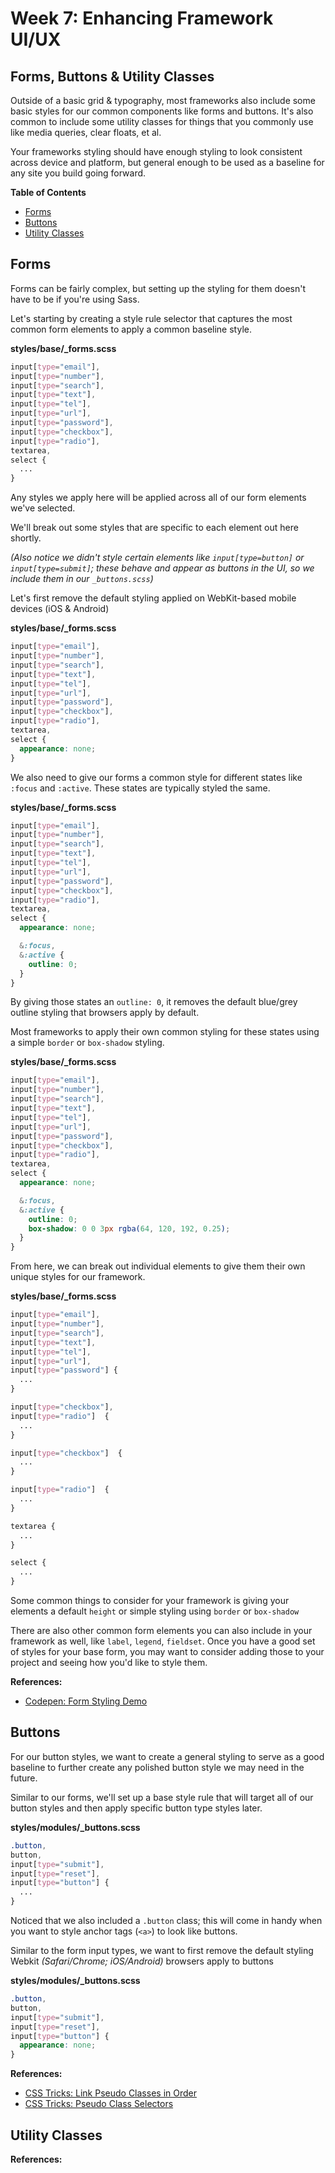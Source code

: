 # Week 7: Enhancing Framework UI/UX

## Forms, Buttons & Utility Classes

Outside of a basic grid & typography, most frameworks also include some basic styles for our common components like forms and buttons. It's also common to include some utility classes for things that you commonly use like media queries, clear floats, et al. 

Your frameworks styling should have enough styling to look consistent across device and platform, but general enough to be used as a baseline for any site you build going forward.

**Table of Contents**

<!-- START doctoc generated TOC please keep comment here to allow auto update -->
<!-- DON'T EDIT THIS SECTION, INSTEAD RE-RUN doctoc TO UPDATE -->

- [Forms](#forms)
- [Buttons](#buttons)
- [Utility Classes](#utility-classes)

<!-- END doctoc generated TOC please keep comment here to allow auto update -->

## Forms

Forms can be fairly complex, but setting up the styling for them doesn't have to be if you're using Sass.

Let's starting by creating a style rule selector that captures the most common form elements to apply a common baseline style.

**styles/base/_forms.scss**
```scss
input[type="email"],
input[type="number"],
input[type="search"],
input[type="text"],
input[type="tel"],
input[type="url"],
input[type="password"],
input[type="checkbox"],
input[type="radio"],
textarea,
select {
  ...
}
```

Any styles we apply here will be applied across all of our form elements we've selected. 

We'll break out some styles that are specific to each element out here shortly.

_(Also notice we didn't style certain elements like `input[type=button]` or `input[type=submit]`; these behave and appear as buttons in the UI, so we include them in our `_buttons.scss`)_

Let's first remove the default styling applied on WebKit-based mobile devices (iOS & Android)

**styles/base/_forms.scss**
```scss
input[type="email"],
input[type="number"],
input[type="search"],
input[type="text"],
input[type="tel"],
input[type="url"],
input[type="password"],
input[type="checkbox"],
input[type="radio"],
textarea,
select {
  appearance: none;
}
```

We also need to give our forms a common style for different states like `:focus` and `:active`. These states are typically styled the same.

**styles/base/_forms.scss**
```scss
input[type="email"],
input[type="number"],
input[type="search"],
input[type="text"],
input[type="tel"],
input[type="url"],
input[type="password"],
input[type="checkbox"],
input[type="radio"],
textarea,
select {
  appearance: none;

  &:focus,
  &:active {
    outline: 0;
  }
}
```

By giving those states an `outline: 0`, it removes the default blue/grey outline styling that browsers apply by default. 

Most frameworks to apply their own common styling for these states using a simple `border` or `box-shadow` styling. 

**styles/base/_forms.scss**
```scss
input[type="email"],
input[type="number"],
input[type="search"],
input[type="text"],
input[type="tel"],
input[type="url"],
input[type="password"],
input[type="checkbox"],
input[type="radio"],
textarea,
select {
  appearance: none;

  &:focus,
  &:active {
    outline: 0;
    box-shadow: 0 0 3px rgba(64, 120, 192, 0.25);
  }
}
```

From here, we can break out individual elements to give them their own unique styles for our framework.

**styles/base/_forms.scss**
```scss
input[type="email"],
input[type="number"],
input[type="search"],
input[type="text"],
input[type="tel"],
input[type="url"],
input[type="password"] {
  ...
}

input[type="checkbox"],
input[type="radio"]  {
  ...
}

input[type="checkbox"]  {
  ...
}

input[type="radio"]  {
  ...
}

textarea {
  ...
}

select {
  ...
}
```

Some common things to consider for your framework is giving your elements a default `height` or simple styling using `border` or `box-shadow`

There are also other common form elements you can also include in your framework as well, like `label`, `legend`, `fieldset`. Once you have a good set of styles for your base form, you may want to consider adding those to your project and seeing how you'd like to style them.

**References:**
- [Codepen: Form Styling Demo](http://codepen.io/micjamking/pen/7a1cbe390e4fe22315b0bd5dd08b3da2)

## Buttons

For our button styles, we want to create a general styling to serve as a good baseline to further create any polished button style we may need in the future.

Similar to our forms, we'll set up a base style rule that will target all of our button styles and then apply specific button type styles later.

**styles/modules/_buttons.scss**

```scss
.button,
button,
input[type="submit"],
input[type="reset"],
input[type="button"] {
  ...
}
```

Noticed that we also included a `.button` class; this will come in handy when you want to style anchor tags (`<a>`) to look like buttons.

Similar to the form input types, we want to first remove the default styling Webkit _(Safari/Chrome; iOS/Android)_ browsers apply to buttons

**styles/modules/_buttons.scss**

```scss
.button,
button,
input[type="submit"],
input[type="reset"],
input[type="button"] {
  appearance: none;
}
```

**References:**
- [CSS Tricks: Link Pseudo Classes in Order](https://css-tricks.com/snippets/css/link-pseudo-classes-in-order/)
- [CSS Tricks: Pseudo Class Selectors](https://css-tricks.com/pseudo-class-selectors/)

## Utility Classes

**References:**
